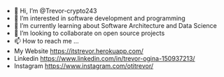 - 👋 Hi, I’m @Trevor-crypto243
- 👀 I’m interested in software development and programming
- 🌱 I’m currently learning about Software Architecture and Data Science
- 💞️ I’m looking to collaborate on open source projects 
- 📫 How to reach me ...
- My Website    https://itstrevor.herokuapp.com/
- Linkedin   https://www.linkedin.com/in/trevor-ogina-150937213/
- Instagram  https://www.instagram.com/otitrevor/

<!---
Trevor-crypto243/Trevor-crypto243 is a ✨ special ✨ repository because its `README.md` (this file) appears on your GitHub profile.
You can click the Preview link to take a look at your changes.
--->
